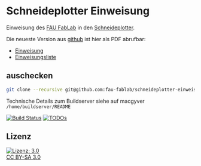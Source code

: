 Schneideplotter Einweisung
==========================

Einweisung des [FAU FabLab](https://fablab.fau.de) in den [Schneideplotter](https://fablab.fau.de/tool/schneideplotter).

Die neueste Version aus [github](https://github.com/fau-fablab/schneideplotter-einweisung) ist hier als PDF abrufbar:

- [Einweisung](https://brain.fablab.fau.de/build/schneideplotter-einweisung/Einweisung_Schneideplotter.pdf)
- [Einweisungsliste](https://brain.fablab.fau.de/build/schneideplotter-einweisung/Einweisungsliste_Schneideplotter.pdf)

auschecken
----------

```bash
git clone --recursive git@github.com:fau-fablab/schneideplotter-einweisung.git
```

Technische Details zum Buildserver siehe auf macgyver `/home/buildserver/README`

[![Build Status](https://brain.fablab.fau.de/build/schneideplotter-einweisung/status.svg)](https://brain.fablab.fau.de/build/schneideplotter-einweisung/)
[![TODOs](https://brain.fablab.fau.de/build/schneideplotter-einweisung/status-todos.svg)](https://brain.fablab.fau.de/build/schneideplotter-einweisung/)

Lizenz
------

[![Lizenz: 3.0](https://licensebuttons.net/l/by-sa/3.0/de/88x31.png)</br>CC BY-SA 3.0](https://creativecommons.org/licenses/by-sa/3.0/)
